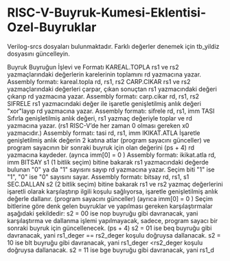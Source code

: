 # RISC-V-Buyruk-Kumesi-Eklentisi-Ozel-Buyruklar

Verilog-srcs dosyaları bulunmaktadır.
Farklı değerler denemek için tb_yildiz dosyasını güncelleyin.

Buyruk Buyruğun İşlevi ve Formatı
KAREAL.TOPLA rs1 ve rs2 yazmaçlarındaki değerlerin karelerinin toplamını rd yazmacına yazar.
Assembly formatı: kareal.topla rd, rs1, rs2
CARP.CIKAR rs1 ve rs2 yazmaçlarındaki değerleri çarpar, çıkan sonuçtan rs1 yazmacındaki değeri çıkarıp
rd yazmacına yazar.
Assembly formatı: carp.cikar rd, rs1, rs2
SIFRELE rs1 yazmacındaki değer ile işaretle genişletilmiş anlık değeri "xor"layıp rd yazmacına yazar.
Assembly formatı: sifrele rd, rs1, imm
TASI Sıfırla genişletilmiş anlık değeri, rs1 yazmaç değeriyle toplar ve rd yazmacına yazar.
(rs1 RISC-V’de her zaman 0 olması gereken x0 yazmacıdır.)
Assembly formatı: tasi rd, rs1, imm
IKIKAT.ATLA İşaretle genişletilmiş anlık değerin 2 katına atlar (program sayacını günceller) ve program sayacının
bir sonraki buyruk için olan değerini (ps + 4) rd yazmacına kaydeder. (ayrıca imm[0] = 0 )
Assembly formatı: ikikat.atla rd, imm
BITSAY s1 (1 bitlik seçim) bitine bakarak rs1 yazmacındaki değerde bulunan "0" ya da "1" sayısını sayıp
rd yazmacına yazar. Seçim biti "1" ise "1", "0" ise "0" sayısını sayar.
Assembly formatı: bitsay rd, rs1, s1
SEC.DALLAN s2 (2 bitlik seçim) bitine bakarak rs1 ve rs2 yazmaç değerlerini işaretli olarak karşılaştırıp ilgili koşulu
sağlıyorsa, işaretle genişletilmiş anlık değerle dallanır. (program sayacını günceller) (ayrıca imm[0] = 0 )
Seçim bitlerine göre denk gelen buyruklar ve yapılması gereken karşılaştırmalar aşağıdaki şekildedir:
s2 = 00 ise nop buyruğu gibi davranacak, yani karşılaştırma ve dallanma işlemi yapılmayacak,
sadece, program sayacı bir sonraki buyruk için güncellenecek. (ps + 4)
s2 = 01 ise beq buyruğu gibi davranacak, yani rs1_deger == rs2_deger koşulu doğruysa dallanacak.
s2 = 10 ise blt buyruğu gibi davranacak, yani rs1_deger <rs2_deger koşulu doğruysa dallanacak.
s2 = 11 ise bge buyruğu gibi davranacak, yani rs1_d
